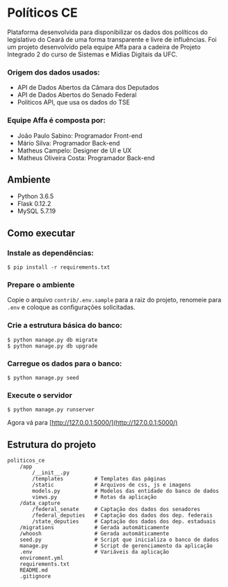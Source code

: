 # Políticos CE

Plataforma desenvolvida para disponibilizar os dados dos políticos do legislativo do Ceará de uma forma transparente e livre de influências. Foi um projeto desenvolvido pela equipe Affa para a cadeira de Projeto Integrado 2 do curso de Sistemas e Mídias Digitais da UFC.

### Origem dos dados usados:
- API de Dados Abertos da Câmara dos Deputados
- API de Dados Abertos do Senado Federal
- Politicos API, que usa os dados do TSE

### Equipe Affa é composta por:
- João Paulo Sabino: Programador Front-end
- Mário Silva: Programador Back-end
- Matheus Campelo: Designer de UI e UX
- Matheus Oliveira Costa: Programador Back-end

## Ambiente
- Python 3.6.5
- Flask 0.12.2
- MySQL 5.7.19

## Como executar
### Instale as dependências:
```console
$ pip install -r requirements.txt
```

### Prepare o ambiente
Copie o arquivo `contrib/.env.sample` para a raiz do projeto, renomeie para `.env` e coloque as configurações solicitadas.

### Crie a estrutura básica do banco:
```console
$ python manage.py db migrate
$ python manage.py db upgrade
```

### Carregue os dados para o banco:
```console
$ python manage.py seed
```

### Execute o servidor
```console
$ python manage.py runserver
```
Agora vá para [http://127.0.0.1:5000/](http://127.0.0.1:5000/)

## Estrutura do projeto
```
politicos_ce
    /app
        /__init__.py
        /templates          # Templates das páginas
        /static             # Arquivos de css, js e imagens
        models.py           # Modelos das entidade do banco de dados
        views.py            # Rotas da aplicação
    /data_capture
        /federal_senate     # Captação dos dados dos senadores
        /federal_deputies   # Captação dos dados dos dep. federais
        /state_deputies     # Captação dos dados dos dep. estaduais
    /migrations             # Gerada automáticamente
    /whoosh                 # Gerada automáticamente
    seed.py                 # Script que inicializa o banco de dados
    manage.py               # Script de gerenciamento da aplicação
    .env                    # Variáveis da aplicação
    enviroment.yml
    requirements.txt
    README.md
    .gitignore
```
